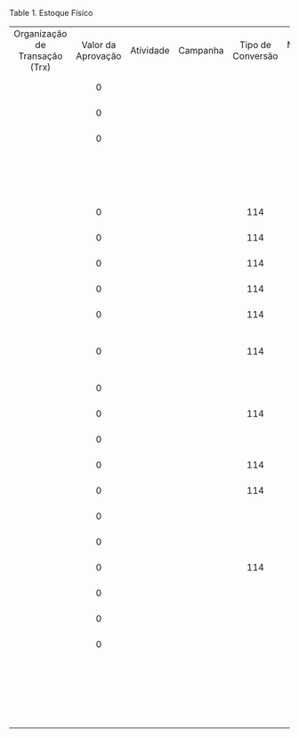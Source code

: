 <div id="d434108e1" class="table">

<div class="table-title">

Table 1. Estoque
Físico

</div>

<div class="table-contents">

|                                |                    |           |          |                   |          |                   |      |                        |                             |         |                                        |                   |                     |                     |             |          |                |                       |                    |                   |         |         |            |                    |                 |                |                       |                 |                   |
| :----------------------------: | :----------------: | :-------: | :------: | :---------------: | :------: | :---------------: | :--: | :--------------------: | :-------------------------: | :-----: | :------------------------------------: | :---------------: | :-----------------: | :-----------------: | :---------: | :------: | :------------: | :-------------------: | :----------------: | :---------------: | :-----: | :-----: | :--------: | :----------------: | :-------------: | :------------: | :-------------------: | :-------------: | :---------------: |
| Organização de Transação (Trx) | Valor da Aprovação | Atividade | Campanha | Tipo de Conversão | Moeda De | Tipo de Documento | Tipo | Inicialização de Saldo | Método de Formação de Custo | Projeto |               Descrição                | Ação do Documento | Estado do Documento | Número do Documento | Gerar Lista | Aprovado | Estoque Físico | Data da Movimentação  | Estoque Permanente | Ordem de Trabalho | Armazém | Lançado | Processado |   Processado Em    | Processar Agora | ID de Reversão | Atualizar Quantidades | Centro de Custo | Centro de Custo 2 |
|                                |         0          |           |          |                   |          |        144        |      |         false          |                             |         |                                        |        CO         |         DR          |      10000000       |      N      |  false   |      100       | 2004-08-13 00:00:00.0 |                    |                   |   103   |  false  |   false    |                    |      false      |                |           N           |                 |                   |
|                                |         0          |           |          |                   |          |        144        |      |         false          |                             |         |                                        |        CO         |         DR          |      10000001       |      N      |  false   |     200000     | 2013-03-24 00:00:00.0 |                    |                   |  50002  |  false  |   false    |                    |      false      |                |           N           |                 |                   |
|                                |         0          |           |          |                   |          |        144        |      |         false          |                             |         |                                        |        CO         |         DR          |      10000002       |      N      |  false   |     200001     | 2013-03-24 00:00:00.0 |                    |                   |  50002  |  false  |   false    |                    |      false      |                |           N           |                 |                   |
|                                |                    |           |          |                   |          |      1000063      |      |         false          |                             |         |    I 1000002 2015-02-28 00:00:00.0     |        CL         |         CO          |       620000        |      Y      |   true   |    1000002     | 2015-02-28 00:00:00.0 |                    |                   | 1000002 |  true   |    true    | 1425146039129.1296 |      false      |                |           N           |                 |                   |
|                                |         0          |           |          |        114        |   297    |      1000067      |      |         false          |              S              |         |                                        |        CL         |         CO          |       660002        |      N      |   true   |    5000002     | 2015-02-28 00:00:00.0 |                    |                   | 1000002 |  true   |    true    | 1467654163113.114  |      false      |                |           N           |                 |                   |
|                                |         0          |           |          |        114        |   297    |      1000067      |      |         false          |              S              |         |                                        |        CL         |         CO          |       660000        |      N      |   true   |    5000000     | 2015-02-28 00:00:00.0 |                    |                   | 1000002 |  true   |    true    | 1467653429219.2195 |      false      |                |           N           |                 |                   |
|                                |         0          |           |          |        114        |   297    |      1000067      |      |         false          |              S              |         |                                        |        CL         |         CO          |       660003        |      N      |   true   |    5000003     | 2015-02-28 00:00:00.0 |                    |                   | 1000002 |  true   |    true    | 1467654262592.5928 |      false      |                |           N           |                 |                   |
|                                |         0          |           |          |        114        |   297    |      1000067      |      |         false          |              S              |         |                                        |        CL         |         CO          |       660001        |      N      |   true   |    5000001     | 2015-02-28 00:00:00.0 |                    |                   | 1000002 |  true   |    true    | 1467653500287.287  |      false      |                |           N           |                 |                   |
|                                |         0          |           |          |        114        |   297    |      1000067      |      |         false          |              S              |         |                                        |        CL         |         CO          |       660004        |      N      |   true   |    5000004     | 2015-02-28 00:00:00.0 |                    |                   | 1000002 |  true   |    true    | 1467654587621.6213 |      false      |                |           N           |                 |                   |
|                                |         0          |           |          |        114        |   297    |      1000067      |      |         false          |              I              |         | ajustando custo pqr fazer saída cagada |        CL         |         CO          |       660005        |      N      |   true   |    5000005     | 2018-01-06 00:00:00.0 |                    |                   | 5000005 |  true   |    true    | 1515685619382.3828 |      false      |                |           N           |                 |                   |
|                                |         0          |           |          |                   |          |      1000066      |      |         false          |                             |         |                                        |        CO         |         DR          |       650000        |      N      |  false   |    5000007     | 2018-01-18 00:00:00.0 |                    |                   | 5000005 |  false  |   false    |                    |      false      |                |           N           |                 |                   |
|                                |         0          |           |          |        114        |   297    |      1000067      |      |         false          |              I              |         |                                        |        CL         |         CO          |       660007        |      N      |   true   |    5000013     | 2018-02-01 00:00:00.0 |                    |                   | 5000005 |  true   |    true    | 1519477424897.8972 |      false      |                |           N           |                 |                   |
|                                |         0          |           |          |                   |          |      1000063      |      |         false          |                             |         |                                        |        CL         |         CO          |        teste        |      N      |   true   |    5000008     | 2018-01-29 00:00:00.0 |                    |                   | 5000006 |  false  |    true    | 1517251915943.944  |      false      |                |           N           |                 |                   |
|                                |         0          |           |          |        114        |          |      1000067      |      |         false          |              S              |         |                                        |        CL         |         CO          |       660008        |      N      |   true   |    5000014     | 2018-02-01 00:00:00.0 |                    |                   | 5000005 |  true   |    true    | 1519477472509.5093 |      false      |                |           N           |                 |                   |
|                                |         0          |           |          |        114        |   297    |      1000067      |      |         false          |              S              |         |                                        |        CL         |         CO          |       660006        |      N      |   true   |    5000012     | 2018-02-01 00:00:00.0 |                    |                   | 5000005 |  true   |    true    | 1519477388958.958  |      false      |                |           N           |                 |                   |
|                                |         0          |           |          |                   |          |      1000063      |      |         false          |                             |         |                                        |        CL         |         CO          |       620005        |      N      |   true   |    5000017     | 2018-02-28 00:00:00.0 |                    |                   | 5000013 |  true   |    true    | 1519840874735.7354 |      false      |                |           N           |                 |                   |
|                                |         0          |           |          |                   |          |      1000063      |  IN  |         false          |                             |         |                                        |        CL         |         CO          |       620004        |      N      |   true   |    5000016     | 2018-02-24 00:00:00.0 |                    |                   | 5000013 |  true   |    true    | 1519477792976.9768 |      false      |                |           N           |                 |                   |
|                                |         0          |           |          |        114        |          |      1000067      |      |         false          |              I              |         |                                        |        CL         |         CO          |       660009        |      N      |   true   |    5000015     | 2018-02-01 00:00:00.0 |                    |                   | 5000005 |  true   |    true    | 1519477518072.7292 |      false      |                |           N           |                 |                   |
|                                |         0          |           |          |                   |          |      1000063      |      |         false          |                             |         |                                        |        CL         |         CO          |       620002        |      N      |   true   |    5000009     | 2018-01-29 00:00:00.0 |                    |                   | 5000006 |  false  |    true    | 1517310702580.5808 |      false      |                |           N           |                 |                   |
|                                |         0          |           |          |                   |          |      1000063      |  AD  |         false          |                             |         |                                        |        CL         |         CO          |       620001        |      N      |   true   |    5000006     | 2018-01-12 00:00:00.0 |                    |                   | 5000005 |  false  |    true    | 1515764613918.9187 |      false      |                |           N           |                 |                   |
|                                |         0          |           |          |                   |          |      1000063      |      |         false          |                             |         |                                        |        CL         |         CO          |       620003        |      N      |   true   |    5000010     | 2018-02-14 00:00:00.0 |                    |                   | 5000007 |  false  |    true    | 1518615306219.2197 |      false      |                |           N           |                 |                   |
|                                |                    |           |          |                   |          |      1000066      |      |         false          |                             |         | GERADO PELA JANELA DE ORDEM DE SERVICO |        CL         |         CO          |       650001        |      Y      |   true   |    5000011     | 2018-02-23 00:00:00.0 |                    |                   | 5000005 |  false  |    true    | 1519410915793.793  |      false      |                |           N           |                 |                   |

</div>

</div>
